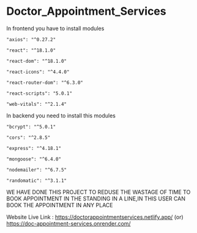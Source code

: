 # Doctor_Appointment_Services

In frontend you have to install modules

    "axios": "^0.27.2"
    
    "react": "^18.1.0"
    
    "react-dom": "^18.1.0"
    
    "react-icons": "^4.4.0"
    
    "react-router-dom": "^6.3.0"
    
    "react-scripts": "5.0.1"
    
    "web-vitals": "^2.1.4"
    
In backend you need to install this modules 

    "bcrypt": "^5.0.1"
    
    "cors": "^2.8.5"
    
    "express": "^4.18.1"
    
    "mongoose": "^6.4.0"
    
    "nodemailer": "^6.7.5"
    
    "randomatic": "^3.1.1"
    
    
WE HAVE DONE THIS PROJECT TO REDUSE THE WASTAGE OF TIME TO BOOK APPOINTMENT IN THE STANDING IN A LINE,IN THIS USER CAN BOOK THE APPOINTMENT IN ANY PLACE

Website Live Link : https://doctorappointmentservices.netlify.app/
          (or) 
https://doc-appointment-services.onrender.com/
                    
    
